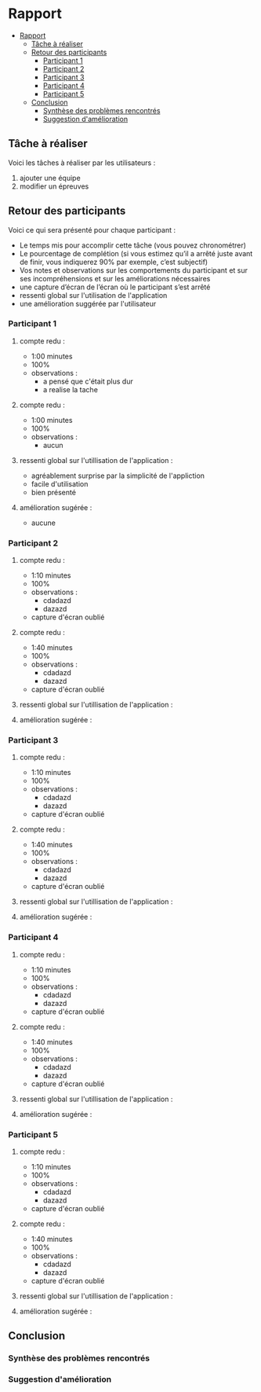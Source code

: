# Rapport

- [Rapport](#rapport)
  - [Tâche à réaliser](#tâche-à-réaliser)
  - [Retour des participants](#retour-des-participants)
    - [Participant 1](#participant-1)
    - [Participant 2](#participant-2)
    - [Participant 3](#participant-3)
    - [Participant 4](#participant-4)
    - [Participant 5](#participant-5)
  - [Conclusion](#conclusion)
    - [Synthèse des problèmes rencontrés](#synthèse-des-problèmes-rencontrés)
    - [Suggestion d'amélioration](#suggestion-damélioration)

<p style="page-break-before : always;"></p>

## Tâche à réaliser

Voici les tâches à réaliser par les utilisateurs :

1. ajouter une équipe
2. modifier un épreuves

<p style="page-break-before : always;"></p>

## Retour des participants

Voici ce qui sera présenté pour chaque participant :

- Le temps mis pour accomplir cette tâche (vous pouvez chronométrer)
- Le pourcentage de complétion (si vous estimez qu’il a arrêté juste avant de finir, vous indiquerez 90% par exemple, c’est subjectif)
- Vos notes et observations sur les comportements du participant et sur ses incompréhensions et sur les améliorations nécessaires
- une capture d’écran de l’écran où le participant s’est arrêté
- ressenti global sur l'utilisation de l'application
- une amélioration suggérée par l'utilisateur

### Participant 1

1. compte redu :
   - 1:00 minutes
   - 100%
   - observations :
     - a pensé que c'était plus dur
     - a realise la tache
2. compte redu :
   - 1:00 minutes
   - 100%
   - observations :
     - aucun

3. ressenti global sur l'utillisation de l'application :
   - agréablement surprise par la simplicité de l'appliction
   - facile d'utilisation
   - bien présenté

4. amélioration sugérée :
   - aucune

### Participant 2

1. compte redu :

   - 1:10 minutes
   - 100%
   - observations :
     - cdadazd
     - dazazd
   - capture d'écran oublié
2. compte redu :

   - 1:40 minutes
   - 100%
   - observations :
     - cdadazd
     - dazazd
   - capture d'écran oublié
3. ressenti global sur l'utillisation de l'application :

4. amélioration sugérée :

### Participant 3

1. compte redu :

   - 1:10 minutes
   - 100%
   - observations :
     - cdadazd
     - dazazd
   - capture d'écran oublié
2. compte redu :

   - 1:40 minutes
   - 100%
   - observations :
     - cdadazd
     - dazazd
   - capture d'écran oublié
3. ressenti global sur l'utillisation de l'application :

4. amélioration sugérée :

### Participant 4

1. compte redu :

   - 1:10 minutes
   - 100%
   - observations :
     - cdadazd
     - dazazd
   - capture d'écran oublié
2. compte redu :

   - 1:40 minutes
   - 100%
   - observations :
     - cdadazd
     - dazazd
   - capture d'écran oublié
3. ressenti global sur l'utillisation de l'application :

4. amélioration sugérée :

### Participant 5

1. compte redu :

   - 1:10 minutes
   - 100%
   - observations :
     - cdadazd
     - dazazd
   - capture d'écran oublié
2. compte redu :

   - 1:40 minutes
   - 100%
   - observations :
     - cdadazd
     - dazazd
   - capture d'écran oublié
3. ressenti global sur l'utillisation de l'application :

4. amélioration sugérée :

<p style="page-break-before : always;"></p>

## Conclusion

### Synthèse des problèmes rencontrés

### Suggestion d'amélioration

<style> img {display: block;float: none;margin-left: auto;margin-right: auto; height : 50%; width : 50%}</style>

